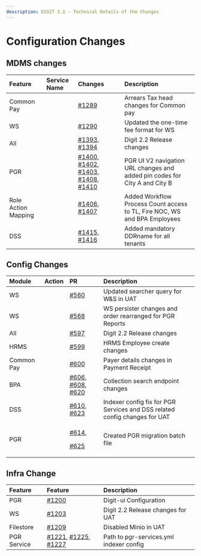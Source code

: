 ```yaml
---
description: DIGIT 2.2 - Technical Details of the Changes
---
```


# Configuration Changes

## MDMS changes <a id="MDMS-changes"></a>

| **Feature** | **Service Name** | **Changes** | **Description** |
| :--- | :--- | :--- | :--- |
| Common Pay |  | [\#1289](https://github.com/egovernments/egov-mdms-data/pull/1289) | Arrears Tax head changes for Common pay |
| WS |  | [\#1290](https://github.com/egovernments/egov-mdms-data/pull/1290) | Updated the one-time fee format for WS |
| All |  | [\#1393](https://github.com/egovernments/egov-mdms-data/pull/1393), [\#1394](https://github.com/egovernments/egov-mdms-data/pull/1394) | Digit 2.2 Release changes |
| PGR |  | [\#1400](https://github.com/egovernments/egov-mdms-data/pull/1400), [\#1402](https://github.com/egovernments/egov-mdms-data/pull/1402), [\#1403](https://github.com/egovernments/egov-mdms-data/pull/1403), [\#1408](https://github.com/egovernments/egov-mdms-data/pull/1408), [\#1410](https://github.com/egovernments/egov-mdms-data/pull/1410) | PGR UI V2 navigation URL changes and added pin codes for City A and City B |
| Role Action Mapping |  | [\#1406](https://github.com/egovernments/egov-mdms-data/pull/1406), [\#1407](https://github.com/egovernments/egov-mdms-data/pull/1407) | Added Workflow Process Count access to TL, Fire NOC, WS and BPA Employees |
| DSS |  | [\#1415](https://github.com/egovernments/egov-mdms-data/pull/1415), [\#1416](https://github.com/egovernments/egov-mdms-data/pull/1416) | Added mandatory DDRname for all tenants |

## Config Changes <a id="Config-Changes"></a>

<table>
  <thead>
    <tr>
      <th style="text-align:left"><b>Module</b>
      </th>
      <th style="text-align:left"><b>Action</b>
      </th>
      <th style="text-align:left"><b>PR</b>
      </th>
      <th style="text-align:left"><b>Description</b>
      </th>
    </tr>
  </thead>
  <tbody>
    <tr>
      <td style="text-align:left">WS</td>
      <td style="text-align:left"></td>
      <td style="text-align:left"><a href="https://github.com/egovernments/configs/pull/560">#560</a>
      </td>
      <td style="text-align:left">Updated searcher query for W&amp;S in UAT</td>
    </tr>
    <tr>
      <td style="text-align:left">WS</td>
      <td style="text-align:left"></td>
      <td style="text-align:left"><a href="https://github.com/egovernments/configs/pull/568">#568</a>
      </td>
      <td style="text-align:left">WS persister changes and order rearranged for PGR Reports</td>
    </tr>
    <tr>
      <td style="text-align:left">All</td>
      <td style="text-align:left"></td>
      <td style="text-align:left"><a href="https://github.com/egovernments/configs/pull/597">#597</a>
      </td>
      <td style="text-align:left">Digit 2.2 Release changes</td>
    </tr>
    <tr>
      <td style="text-align:left">HRMS</td>
      <td style="text-align:left"></td>
      <td style="text-align:left"><a href="https://github.com/egovernments/configs/pull/599">#599</a>
      </td>
      <td style="text-align:left">HRMS Employee create changes</td>
    </tr>
    <tr>
      <td style="text-align:left">Common Pay</td>
      <td style="text-align:left"></td>
      <td style="text-align:left"><a href="https://github.com/egovernments/configs/pull/600">#600</a>
      </td>
      <td style="text-align:left">Payer details changes in Payment Receipt</td>
    </tr>
    <tr>
      <td style="text-align:left">BPA</td>
      <td style="text-align:left"></td>
      <td style="text-align:left"><a href="https://github.com/egovernments/configs/pull/606">#606</a>,
        <a
        href="https://github.com/egovernments/configs/pull/608">#608</a>, <a href="https://github.com/egovernments/configs/pull/620">#620</a>
      </td>
      <td style="text-align:left">Collection search endpoint changes</td>
    </tr>
    <tr>
      <td style="text-align:left">DSS</td>
      <td style="text-align:left"></td>
      <td style="text-align:left"><a href="https://github.com/egovernments/configs/pull/610">#610</a>,
        <a
        href="https://github.com/egovernments/configs/pull/623">#623</a>
      </td>
      <td style="text-align:left">Indexer config fix for PGR Services and DSS related config changes for
        UAT</td>
    </tr>
    <tr>
      <td style="text-align:left">PGR</td>
      <td style="text-align:left"></td>
      <td style="text-align:left">
        <p><a href="https://github.com/egovernments/configs/pull/614">#614</a>,</p>
        <p><a href="https://github.com/egovernments/configs/pull/625">#625</a>
        </p>
      </td>
      <td style="text-align:left">Created PGR migration batch file</td>
    </tr>
  </tbody>
</table>

## Infra Change <a id="Infra-Change"></a>

| **Feature** | **Feature** | **Description** |
| :--- | :--- | :--- |
| PGR | [\#1200](https://github.com/egovernments/eGov-infraOps/pull/1200) | Digit-ui Configuration |
| WS | [\#1203](https://github.com/egovernments/eGov-infraOps/pull/1203) | Digit 2.2 Release changes for UAT |
| Filestore | [\#1209](https://github.com/egovernments/eGov-infraOps/pull/1209) | Disabled Minio in UAT |
| PGR Service | [\#1221](https://github.com/egovernments/eGov-infraOps/pull/1221), [\#1225](https://github.com/egovernments/eGov-infraOps/pull/1225), [\#1227](https://github.com/egovernments/eGov-infraOps/pull/1227) | Path to pgr-services.yml indexer config |

